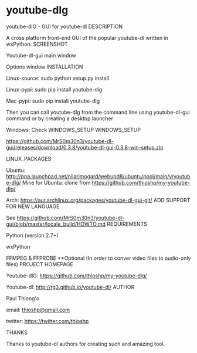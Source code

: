 # youtube-dlg
youtube-dlG - GUI for youtube-dl
DESCRIPTION

A cross platform front-end GUI of the popular youtube-dl written in wxPython.
SCREENSHOT

Youtube-dl-gui main window

Options window
INSTALLATION

Linux-source: sudo python setup.py install

Linux-pypi: sudo pip install youtube-dlg

Mac-pypi: sudo pip install youtube-dlg

Then you can call youtube-dlg from the command line using youtube-dl-gui command or by creating a desktop launcher

Windows: Check WINDOWS_SETUP
WINDOWS_SETUP

https://github.com/MrS0m30n3/youtube-dl-gui/releases/download/0.3.8/youtube-dl-gui-0.3.8-win-setup.zip

LINUX_PACKAGES

Ubuntu: http://ppa.launchpad.net/nilarimogard/webupd8/ubuntu/pool/main/y/youtube-dlg/
Mine for Ubuntu: clone from https://github.com/thioshp/my-youtube-dlg/

Arch: https://aur.archlinux.org/packages/youtube-dl-gui-git/
ADD SUPPORT FOR NEW LANGUAGE

See https://github.com/MrS0m30n3/youtube-dl-gui/blob/master/locale_build/HOWTO.md
REQUIREMENTS

Python (version 2.7+)

wxPython

FFMPEG & FFPROBE **Optional (In order to conver video files to audio-only files)
PROJECT HOMEPAGE

Youtube-dlG: https://github.com/thioshp/my-youtube-dlg/

Youtube-dl: http://rg3.github.io/youtube-dl/
AUTHOR

Paul Thiong'o

email: thioshp@gmail.com

twitter: https://twitter.com/thioshp

THANKS

Thanks to youtube-dl authors for creating such and amazing tool.
